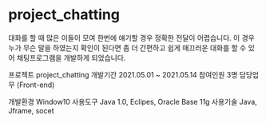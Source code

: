 # project_chatting

대화를 할 때 많은 이들이 모여 한번에 얘기할 경우 정확한 전달이 어렵습니다.
이 경우 누가 무슨 말을 하였는지 확인이 된다면 좀 더 간편하고 쉽게 매끄러운 대화를 할 수 있어 채팅프로그램을 개발하게 되었습니다. 

프로젝트	project_chatting
개발기간	2021.05.01 ~ 2021.05.14
참여인원	3명
담당업무	(Front-end)

개발환경	Window10
사용도구	Java 1.0, Eclipes, Oracle Base 11g
사용기술	Java, Jframe, socet 
